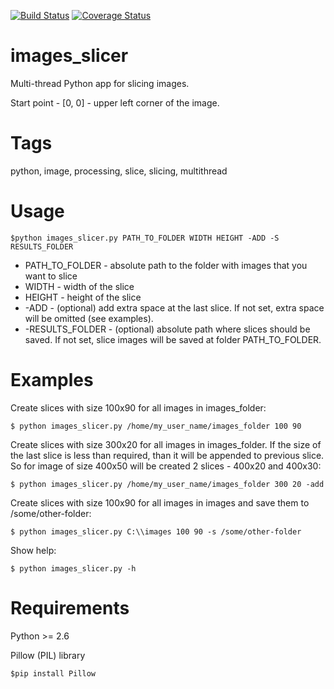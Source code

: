 [![Build Status](https://travis-ci.org/iamantony/images_slicer.svg?branch=master)](https://travis-ci.org/iamantony/images_slicer)   [![Coverage Status](https://coveralls.io/repos/iamantony/images_slicer/badge.png)](https://coveralls.io/r/iamantony/images_slicer)

images_slicer
=============

Multi-thread Python app for slicing images.

Start point - [0, 0] - upper left corner of the image.

Tags
=======================
python, image, processing, slice, slicing, multithread

Usage
=======================

    $python images_slicer.py PATH_TO_FOLDER WIDTH HEIGHT -ADD -S RESULTS_FOLDER

* PATH_TO_FOLDER - absolute path to the folder with images that you want to slice
* WIDTH - width of the slice
* HEIGHT - height of the slice
* -ADD - (optional) add extra space at the last slice. If not set, extra space will be omitted (see examples).
* -RESULTS_FOLDER - (optional) absolute path where slices should be saved. If not set, slice images will be saved at folder PATH_TO_FOLDER.

Examples
=======================

Create slices with size 100x90 for all images in images_folder:

    $ python images_slicer.py /home/my_user_name/images_folder 100 90
    
Create slices with size 300x20 for all images in images_folder. If the size of
the last slice is less than required, than it will be appended to previous slice.
So for image of size 400x50 will be created 2 slices - 400x20 and 400x30:

    $ python images_slicer.py /home/my_user_name/images_folder 300 20 -add
    
Create slices with size 100x90 for all images in images and save them to /some/other-folder:

    $ python images_slicer.py C:\\images 100 90 -s /some/other-folder
    
Show help:

    $ python images_slicer.py -h
    
Requirements
=======================

Python >= 2.6

Pillow (PIL) library

    $pip install Pillow
